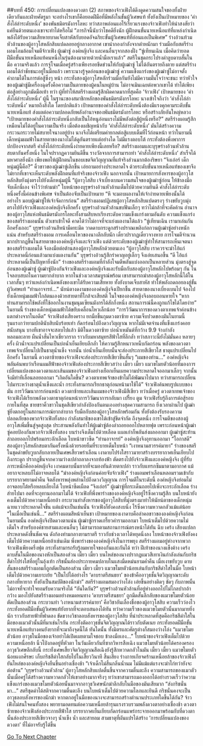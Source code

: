 ##บทที่ 450: การเปลี่ยนแปลงของดวงตา (2)
สภาพของจ้าวเฟิงได้ดึงดูดความสนใจของทั้งฝ่ายเดียวกันและฝ่ายศัตรูมา จะอย่างไรเขาก็คือยอดฝีมือที่มีพลังในขั้นผู้วิเศษแท้ ทั้งยังเป็นเป้าหมายของ ‘คำสั่งไล่ล่าระดับหนึ่ง’ ของพันธมิตรมังกรโลหะ
ทว่าสภาพอ่อนแอไร้เรี่ยวแรงของจ้าวเฟิงทำให้น่าสงสัยว่าแค่ยืนด้วยตนเองเขาจะทำได้หรือไม่
“ภารกิจนี้นับว่าโชคดียิ่งนัก ผู้ฝึกตนขั้นนายเหนือแท้ที่แหล่งกำเนิดพลังได้รับความเสียหายบาดเจ็บสาหัสกับยอดอัจฉริยะขั้นผู้วิเศษแท้ที่อ่อนแอเป็นพิเศษ”
ร่างอ้วนท้วมหัวล้านของผู้อาวุโสหลักสิบแปดลอยอยู่กลางอากาศ
เขานำกองกำลังจากตำหนักมา ร่วมมือกับสตรีร่างผอมโอมล้อมโจมตีจ้าวเฟิง ผู้เฒ่าซู่ องค์หญิงจิง และคนอื่นๆจากสองฝั่ง
“ซู่เทียนเฉิน เมื่อคิดว่ายอดฝีมือขั้นนายเหนือแท้คนหนึ่งในรุ่นต้องมาตายด้วยน้ำมือเราแล้ว”
สตรีในชุดกระโปรงดำลูบดาบสั้นในมือ
ความจริงแล้ว
การจู่โจมเมื่อครู่สร้างเพียงรอยขีดข่วนให้กับผู้เฒ่าซู่ ไม่ได้อันตรายถึงตาย
แต่สตรีร่างผอมได้กำชัยชนะอยู่ในมือแล้ว เพราะนางรู้จุดอ่อนของผู้เฒ่าซู่
ความแข็งแกร่งของผู้เฒ่าซู่ไม่อาจตั้งคำถามได้ในการต่อสู้ซึ่งๆ หน้า กระทั่งสองผู้อาวุโสหลักร่วมมือกันยังไม่มีความมั่นใจว่าจะชนะ
ทว่าหัวใจของผู้เฒ่าซู่มีเครื่องฉุดรั้งคือความเป็นตายของผู้คนในหมู่บ้าน ไม่อาจเมินเฉยต่อพวกเขาได้ ทำได้เพียงต่อสู้อย่างถูกมัดมือเท้า
ทว่า
ผู้ที่ทำให้สตรีร่างผอมรู้สึกผิดคาดมากที่สุดคือ ‘จ้าวเฟิง’ เป้าหมายของ ‘คำสั่งไล่ล่าระดับหนึ่ง’ ผู้นี้
ในฐานะของสมาชิกหลักของพันธมิตรมังกรโลหะ นางเข้าใจถึงว่า ‘คำสั่งไล่ล่าระดับหนึ่ง’ หมายถึงสิ่งใด
โดยปกติแล้ว เป้าหมายของคำสั่งไล่ล่าระดับหนึ่งต้องมีแรงคุกคามระดับขั้นนายเหนือแท้ ส่งผลต่อความปลอดภัยพลังอำนาจของพันธมิตรมังกรโลหะ หรือสร้างภัยอันใหญ่หลวง
“เป้าหมายของคำสั่งไล่ล่าระดับหนึ่งกลับเป็นไอ้หนูอ่อนแรงไม่มีพลังต่อสู้ผู้หนึ่งหรือ?”
สตรีร่างผอมรู้สึกเหมือนไม่ได้อยู่ในความเป็นจริง
เมื่อต้องเผชิญหน้ากับ ‘คำสั่งไล่ล่าระดับหนึ่ง’ มันได้สร้างความกระวนกระวายไม่สบายใจนางอยู่บ้าง นางจึงได้เตรียมค่ายกลต่อสู้แบบเต็มที่ไว้ก่อนหน้า
ทว่าในยามนี้
เด็กหนุ่มผมฟ้าในสายตาของนางไม่ได้ดูอันตรายแต่อย่างใด ไม่มีแรงตอบโต้ กระทั่งต้องพึ่งพาการปกป้องจากสตรี
คำสั่งไล่ล่าระดับหนึ่งง่ายดายเพียงนี้เลยหรือ?
สตรีร่างผอมและบุรุษร่างอ้วนหัวล้านสบตากันครั้งหนึ่ง ในใจปรากฏความยินดีขึ้น
รางวัลจากการสามารถทำ ‘คำสั่งไล่ล่าระดับหนึ่ง’ สำเร็จได้มหาศาลยิ่งนัก เพียงพอให้ผู้ฝึกตนในขอบเขตจิตวิญญาณที่แท้จริงส่วนมากต้องริษยา
“จิงเอ๋อร์ เด็กหนุ่มผู้นี้คือ?”
คิ้วขาวของผู้เฒ่าซู่เลิกขึ้น เอ่ยถามอย่างประหลาดใจ
ด้วยระดับขั้นนายเหนือแท้ของเขาจึงไม่ยากที่เขาจะเห็นระดับพลังฝึกตนที่แท้จริงของจ้าวเฟิง
นอกจากนั้น เป้าหมายการสังหารของผู้อาวุโสหลักสิบยังมุ่งตรงไปยังเด็กหนุ่มผู้นี้
“ผู้อาวุโสสิบ เจ้าเบี่ยงเบนความสนใจของผู้เฒ่าซู่ก่อน ให้ข้าลงมือจับเด็กนี่เอง จำไว้ว่าห้ามฆ่า”
ใบหน้าของบุรุษร่างอ้วนหัวล้านเต็มไปด้วยความยินดี
คำสั่งไล่ล่าระดับหนึ่งครั้งนี้ค่อนข้างพิเศษ จำเป็นต้องจับเป็นเป้าหมาย
“หึ จะมอบผลงานให้เจ้าง่ายดายเพียงนั้นได้อย่างไร มอบผู้เฒ่าซู่ให้เจ้าจัดการก่อน”
สตรีร่างผอมปฏิเสธผู้อาวุโสหลักสิบแปดตรงๆ ร่างขยับวูบมุ่งตรงไปยังจ้าวเฟิงและองค์หญิงจิงอีกครั้ง
บุรุษร่างอ้วนหัวล้านขบฟันเล็กๆ ทว่าไม่กล้าที่จะคัดค้าน
อำนาจของผู้อาวุโสแห่งพันธมิตรมังกรโลหะทั้งสามสิบหกเรียงระดับความแข็งแกร่งตามอันดับ
ความแข็งแกร่งของสตรีร่างผอมนั้น ตัวเขาเข้าใจดี คาดได้ว่าไม่อาจที่จะแย่งผลงานได้แล้ว
“ซู่เทียนเฉิน เรามาเล่นกันอีกครั้งเถอะ”
บุรุษร่างอ้วนสีหน้ามืดทะมึด วาดดาบกระดูกสร้างปราณเพลิงก่อกวนผู้เฒ่าซู่อย่างหนักแน่น
สำหรับสตรีร่างผอม การเคลื่อนไหวของนางลึกลับนัก เดี๋ยวปรากฏเดี๋ยวจางหาย การโจมตีจำนวนมากปรากฏขึ้นในสายตาขององค์หญิงจิงและจ้าวเฟิง
แต่ด้วยระดับของผู้เฒ่าซู่ทำให้สามารถเห็นเจตนาของสตรีร่างผอมได้ จึงลงมือต่อต้านสองผู้อาวุโสหลักด้วยตนเอง
“ผู้อาวุโสสิบ เราควรจะฆ่าไอ้แก่ประหลาดนี่ก่อนแล้วมาแบ่งผลงานกัน”
บุรุษร่างอ้วนรู้สึกรำคาญอยู่เล็กๆ จึงเอ่ยเสนอขึ้น
“ดี ไอ้แก่ประหลาดนี่เป็นปัญหายิ่งนัก”
ร่างของสตรีร่างผอมที่กำลังโจมตีพลันแบ่งออกเป็นหลายส่วน มุ่งตรงสู่จุดอ่อนของผู้เฒ่าซู่
ผู้เฒ่าซู่ป้องกันจ้าวเฟิงและองค์หญิงจิงและรับมือกับสองผู้อาวุโสหลักไปพร้อมๆ กัน ในใจลอบสบถในความยากลำบาก
หากในช่วงเวลาสมบูรณ์พร้อม เขาสามารถฆ่าสองผู้อาวุโสหลักนี้ได้ในเวลาสั้นๆ ทว่าแหล่งกำเนิดพลังของเขาได้รับความเสียหาย ทั้งยังบาดเจ็บสาหัส ทำให้พลังถดถอยลงสู่ขั้นผู้วิเศษแท้
“ท่านอาจารย์...”
นัยน์ตางดงามขององค์หญิงจิงเปียกชื้น
สายตาของนางเบี่ยงเบนไป จ้องไปยังเด็กหนุ่มผมฟ้าใกล้ตนเองด้วยสายตาที่ใกล้จะเสียสติ
ในใจขององค์หญิงจิงลอบถอนหายใจ “หากท่านสามารถใช้พลังที่ใช้ออกในงานชุมนุมเซียนมังกรได้สักกึ่งหนึ่ง สถานการณ์นี้คงถูกแก้ไขได้โดยง่าย”
ในยามนี้
ร่างของเด็กหนุ่มผมฟ้าได้ขยับเคลื่อนไหวเล็กน้อย
“การวิวัฒนาการของดวงตาเทพเจ้าค่อนข้างแตกต่างจากในอดีต”
จ้าวเฟิงส่งเสียงคราง ยกมือขึ้นกุมดวงตาซ้าย ความเจ็บปวดของมันในยามนี้รุนแรงกว่ายามปกตินับสิบนับร้อยเท่า กัดกร่อนไปถึงดวงวิญญาณ
หากไม่มีเจตจำนงที่แข็งแกร่งคอยสนับสนุน บางทีเขาอาจจะสลบไปแล้ว
มิติในดวงตาซ้าย
บ่อน้ำเหมันต์ที่กว้าง 9.9 จ้างกำลังหลอมละลาย ผืนน้ำสั่นไหวเชี่ยวกราก ราวกับมหาสมุทรสีฟ้าใสที่ลึกล้ำ
ทว่าสภาวะนี้ยังไม่มั่นคง
หลายๆ ครั้ง ผิวน้ำจะแปรเปลี่ยนเป็นบ่อน้ำเย็นเยียบลึกล้ำ ให้ความรู้สึกหนาวเหน็บกัดกร่อน
พลังของดวงตาเทพเจ้าเปลี่ยนไปเป็นธาตุน้ำแข็ง
จากนั้น
บ่อน้ำเย็นเยียบนั้นจะส่องประกายสีเขียวใส ธาตุแปรเปลี่ยนไปอีกครั้ง
ในยามนี้ ดวงตาซ้ายของจ้าวเฟิงจะส่องประกายสีเขียวขึ้นสั้นๆ
“ผมของท่าน...”
องค์หญิงจิงพลันค้นพบว่าเรือนผมสีฟ้าของจ้าวเฟิงส่องประกายสีเขียวสว่าง
เมี้ยว เมี้ยว
แมวขโมยตัวน้อยที่มองการเปลี่ยนแปลงของดวงตาและเส้นผมของจ้าวเฟิงอย่างเยือกเย็นเผยความประหลาดใจออกมาเล็กๆ จากนั้นจึงมีท่าทีเลื่อนลอยออกมา
“เกิดอันใดขึ้น? ดวงตาเทพเจ้าของข้าไม่ได้พัฒนาไปมาก ทว่าสามารถเปลี่ยนไปมาระหว่างธาตุน้ำแข็งและน้ำ กระทั่งสามารถเรียกธาตุก่อนหน้ามาใช้ได้”
จ้าวเฟิงค้นพบรูปแบบของมัน
การวิวัฒนาการก่อนหน้า ดวงตาซ้ายและเส้นผมของจ้าวเฟิงมีสีเขียว
ทว่าเมื่อครู่ ดวงตาเทพเจ้าของจ้าวเฟิงได้เรียกพลังดวงตาธาตุก่อนหน้าการวิวัฒนาการกลับมา
เปรี้ยง ตูม
จ้าวเฟิงรับรู้ถึงการต่อสู้รอบกายในที่สุด ชายชราคิ้วขาวในชุดสีเขียวกำลังป้องกันตนเองอย่างสุดความสามารถ
ยิ่งเวลาผ่านไป
ผู้เฒ่าซู่ยิ่งตกอยู่ในสถานการณ์ยากลำบาก รับมือกับสองผู้อาวุโสหลักพร้อมกัน ทั้งยังต้องรับรองความปลอดภัยของพวกจ้าวเฟิงทั้งสอง กำลังสมาธิของเขาได้เข้าสู่ขีดจำกัด
ถึงจุดหนึ่ง
การโจมตีของสองผู้อาวุโสเพิ่มขึ้นสู่จุดสูงสุด ประสานพลังกันทำให้ผู้เฒ่าซู่ต้องล่าถอยออกไปหลายฟุต
เพราะก่อนหน้าผู้เฒ่าซู่คอยป้องกันพวกจ้าวเฟิงทั้งสอง บนร่างจึงเต็มไปด้วยเลือด แผลเก่าก็พลันส่งผลออกมา
ผู้เฒ่าซู่สะท้านล่าถอยออกไปพร้อมกระอักเลือด ใบหน้าขาวซีด
“ท่านอาจารย์”
องค์หญิงจิงอุทานออกมา
“โอกาสดี”
สองผู้อาวุโสหลักสบตากันครั้งหนึ่งด้วยรอยยิ้มที่ระบายเต็มใบหน้า
“เงาหนามสวรรค์มายา”
ร่างของสตรีในชุดดำขยับวูบกลับกลายเป็นเศษเสี้ยวพร่าเลือน
เงาดาบโปร่งใสราวมายาสร้างบรรยากาศเย็นเยียบไปถึงกระดูก ปรากฏขึ้นจากความว่างเปล่าถลาลงจากท้องฟ้า ตัดตรงไปยังจ้าวเฟิงและองค์หญิงจิง
ผู้ที่รับภาระหนักคือองค์หญิงจิง
เงาคมดาบนั้นยากที่จะมองทันด้วยตาเปล่า ราวกับแทรกซึมมาตามอากาศ แม้อยากจะหลบก็ไม่อาจหลบได้
“ฆ่าองค์หญิงจิงก่อนค่อยจับจ้าวเฟิง”
ร่างผอมพร่าเลือนหลอมรวมเข้ากับบรรยากาศยามค่ำคืน จิตสังหารพลุ่งพล่านไปถึงดวงวิญญาณ
การโจมตีในระดับนี้ องค์หญิงจิงย่อมไม่อาจตอบโต้หรือหลบเลี่ยงได้ ใบหน้าซีดเผือด
“จิงเอ๋อร์”
ผู้เฒ่าซู่ที่กระเด็นถอยไปเพิ่งจะกระอักเลือด ร่างส่ายไปมา อดที่จะอุทานออกมาไม่ได้
จ้าวเฟิงที่พึ่งพาร่างขององค์หญิงจิงอยู่ไร้ซึ่งความรู้สึก บนใบหน้ายังคงเต็มไปด้วยความเหนื่อยล้า
กระบวนท่าสังหารของผู้อาวุโสสิบที่มุ่งตรงมาทำให้นัยน์ตาของเด็กหนุ่มฉายแววประหลาดใจขึ้น
แต่แม้จะเป็นเช่นนั้น จ้าวเฟิงก็ยังคงสงบนิ่ง ไร้ซึ่งความหวาดกลัวแม้แต่น้อย
“ในเมื่อเป็นเช่นนี้...”
สตรีร่างผอมสีหน้าเย็นชา เป้าหมายของเงาดาบคือลำคอขาวขององค์หญิงจิงก่อน
ในยามนั้น
องค์หญิงจิงปิดดวงตาแน่น ผู้เฒ่าซู่กราดเกรี้ยวคำรามออกมา ใบหน้าเต็มไปด้วยความไม่เต็มใจ
สำหรับองค์ชายสามและคนอื่นๆ ไม่สามารถตามสถานการณ์ตรงหน้าได้ทัน
ฉึบ เคร้ง
เสียงแปลกประหลาดดังขึ้นชัดเจน ดังก้องท่ามกลางยามราตรี
ราวกับช่วงเวลาได้หยุดนิ่งลง
ใบหน้าของจ้าวเฟิงยังคงเต็มไปด้วยความเหนื่อยล้าเช่นเดิม พึ่งพาร่างขององค์หญิงจิงในการพยุง
สตรีร่างผอมอยู่ห่างจากพวกจ้าวเฟิงเพียงครึ่งฟุต กระทั่งสามารถรับรู้ลมหายใจของกันและกันได้
ทว่า
ฝีเท้าของนางแข็งค้าง
เคร้ง
ดาบสั้นในมือของนางหักเป็นสองส่วน
เมี้ยว เมี้ยว
บนไหล่ของนางปรากฏแมวสีเทาเงินกำลังเล่นกับกริชสีดำโปร่งใสที่อยู่ในอุ้งเท้า
กริชนั้นส่องประกายคมปลาบในแสงมืดหม่นยามค่ำคืน
เมื่อเงาขยับวูบ ดาบสั้นของสตรีร่างผอมก็ถูกตัดเป็นสองส่วน
เมี้ยว เมี้ยว
แมวขโมยตัวน้อยเล่นกับกริชสีดำใสในมือ ใบหน้าเต็มไปด้วยความเยาะเย้ย
“เป็นไปได้อย่างไร ‘ดาบราตรีสนธยา’ ของข้าคืออาวุธชั้นจิตวิญญาณระดับกลางที่หายาก ทั้งยังเป็นสมบัติของนักฆ่า”
สตรีร่างผอมสมองว่างโล่ง เอ่ยขึ้นอย่างติดๆ ขัดๆ กับภาพนั้น ไม่อาจที่จะทำใจยอมรับความจริงได้
“อันใดกัน?”
บุรุษร่างอ้วนหัวล้านที่อยู่ห่างออกไปไม่ไกลปากอ้ากว้าง มองไปยังสตรีร่างผอมอย่างหมดหนทาง ‘ดาบราตรีสนธยา’ ถูกมีดสั้นลึกลับของแมวขโมยตัวน้อยตัดเป็นสองส่วน
กระบวนท่า ‘เงาหนามสวรรค์มายา’ คือวิชาอันเลื่องชื่อของผู้อาวุโสสิบ ความเร็วว่องไว กระทั่งยอดฝีมือขั้นผู้วิเศษแท้ยังยากที่จะตอบสนองได้ทัน
ทว่าความเร็วของแมวขโมยตัวนั้นมากมายยิ่งนัก ราวกับสายฟ้าที่ฟาดลง ขัดขวางวิชาลอบสังหารของผู้อาวุโสสิบ
ที่น่าประหลาดที่สุดคือกริชสีดำใสในมือของแมวตัวนั้นมีที่มาเช่นไรกัน กระทั่งตัดอาวุธชั้นจิตวิญญาณได้ราวกับตัดเนย
กระทั่งยอดฝีมือขั้นนายเหนือแท้บางคนยังยากที่จะมาถึงจุดนี้ได้
ทันใดนั้น
ทั้งมิตรและศัตรูต่างก็สมองว่างโล่ง
“แมวขโมยตัวน้อย อาวุธในมือของเจ้าอย่าได้เปิดเผยตามใจชอบ ข้าลงมือเอง...”
ใบหน้าของจ้าวเฟิงเต็มไปด้วยความเหนื่อยล้า นิ้วโป้งกดอยู่ที่หัวตา
ในวันเดียวกันที่ซากวิหารสือเฉิง แมวขโมยตัวน้อยได้ครองครองอาวุธวิเศษลึกลับนี้ กระทั่งเศษเสี้ยวจิตวิญญาณสือเฉิงยังรู้สึกหวาดกลัวในมัน
เมี้ยว เมี้ยว
แมวขโมยตัวน้อยผงกศีรษะ เก็บกริชสีดำใสกลับไปในเสี้ยววินาที
สิ้นเสียง
ร่างกายเกียจคร้านเหนื่อยล้าของจ้าวเฟิงก็ยันไหล่ขององค์หญิงจิงยืนขึ้นอย่างเชื่องช้า
“เจ้าเด็กไม่สิ้นกลิ่นน้ำนม ไม่มีแม้แต่แรงจะฆ่าไก่ทว่ายังจะต่อต้าน”
‘บุรุษร่างอ้วนหัวล้าน’ ผู้อาวุโสหลักสิบแปดตื่นขึ้นจากความตื่นตะลึง
ความสามารถของแมวตัวนั้นเมื่อครู่ได้สร้างความหวาดกลัวให้เขาอย่างมากจริงๆ
ทว่าเขาสามารถมองออกได้อย่างรวดเร็วว่าความแข็งแกร่งของแมวขโมยตัวน้อยนั้นมาจากอาวุธวิเศษนักฆ่าลึกลับในมือของมันเสียมาก
“ส่งกริชนั่นมา...”
สตรีชุดดำได้สติจากความตื่นตะลึง บนใบหน้าเต็มไปด้วยความโลภและยินดี
กริชนั่นคงจะเป็นอาวุธลอบสังหารของนักฆ่า หากตกอยู่ในมือของนางจะสามารถสร้างตำนานประเภทใดขึ้นได้กัน?
จ้าวเฟิงไม่สนใจคนทั้งสอง พยายามอดทนต่อความเหนื่อยล้ารุนแรงรวบรวมพลังดวงตาอย่างเชื่องช้า
ดวงตาซ้ายของจ้าวเฟิงส่องประกายสีฟ้าใส บรรยากาศเย็นเยียบกัดกร่อนแพร่กระจายออกมาพร้อมกับที่ดวงตานั้นส่องประกายสีเขียวจางๆ
น้ำแข็ง น้ำ และสายลม สามธาตุที่ผันแปรได้สร้าง ‘การเปลี่ยนแปลงของดวงตา’ ที่ไม่อาจรับรู้ได้ขึ้น


[Go To Next Chapter]( ./10.md)